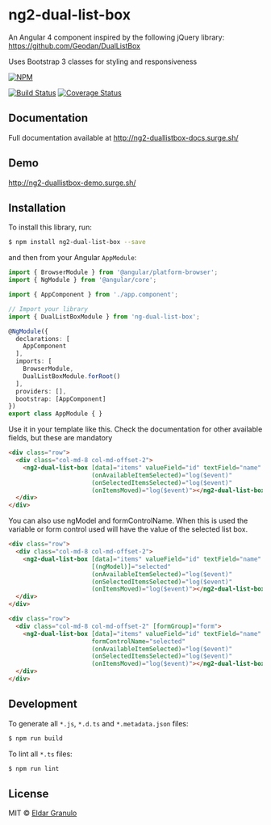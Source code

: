 # ng2-dual-list-box

An Angular 4 component inspired by the following jQuery library: https://github.com/Geodan/DualListBox


Uses Bootstrap 3 classes for styling and responsiveness

[![NPM](https://nodei.co/npm/ng2-dual-list-box.png?downloads=true&downloadRank=true)](https://npmjs.org/package/ng2-dual-list-box)

[![Build Status](https://travis-ci.org/matsura/ng2-dual-list-box.svg?branch=master)](https://travis-ci.org/matsura/ng2-dual-list-box) [![Coverage Status](https://coveralls.io/repos/github/matsura/ng2-dual-list-box/badge.svg?branch=master)](https://coveralls.io/github/matsura/ng2-dual-list-box?branch=master)

## Documentation

Full documentation available at http://ng2-duallistbox-docs.surge.sh/

## Demo

http://ng2-duallistbox-demo.surge.sh/

## Installation

To install this library, run:

```bash
$ npm install ng2-dual-list-box --save
```

and then from your Angular `AppModule`:

```typescript
import { BrowserModule } from '@angular/platform-browser';
import { NgModule } from '@angular/core';

import { AppComponent } from './app.component';

// Import your library
import { DualListBoxModule } from 'ng-dual-list-box';

@NgModule({
  declarations: [
    AppComponent
  ],
  imports: [
    BrowserModule,
    DualListBoxModule.forRoot()
  ],
  providers: [],
  bootstrap: [AppComponent]
})
export class AppModule { }
```

Use it in your template like this. Check the documentation for other available fields, but these are mandatory

```html
<div class="row">
  <div class="col-md-8 col-md-offset-2">
    <ng2-dual-list-box [data]="items" valueField="id" textField="name"
                       (onAvailableItemSelected)="log($event)"
                       (onSelectedItemsSelected)="log($event)"
                       (onItemsMoved)="log($event)"></ng2-dual-list-box>
  </div>
</div>
```

You can also use ngModel and formControlName. When this is used the variable or form control used will have the value of the selected list box.

```html
<div class="row">
  <div class="col-md-8 col-md-offset-2">
    <ng2-dual-list-box [data]="items" valueField="id" textField="name"
                       [(ngModel)]="selected"
                       (onAvailableItemSelected)="log($event)"
                       (onSelectedItemsSelected)="log($event)"
                       (onItemsMoved)="log($event)"></ng2-dual-list-box>
  </div>
</div>
```

```html
<div class="row">
  <div class="col-md-8 col-md-offset-2" [formGroup]="form">
    <ng2-dual-list-box [data]="items" valueField="id" textField="name"
                       formControlName="selected"
                       (onAvailableItemSelected)="log($event)"
                       (onSelectedItemsSelected)="log($event)"
                       (onItemsMoved)="log($event)"></ng2-dual-list-box>
  </div>
</div>
```




## Development

To generate all `*.js`, `*.d.ts` and `*.metadata.json` files:

```bash
$ npm run build
```

To lint all `*.ts` files:

```bash
$ npm run lint
```

## License

MIT © [Eldar Granulo](mailto:eldar32@gmail.com)
